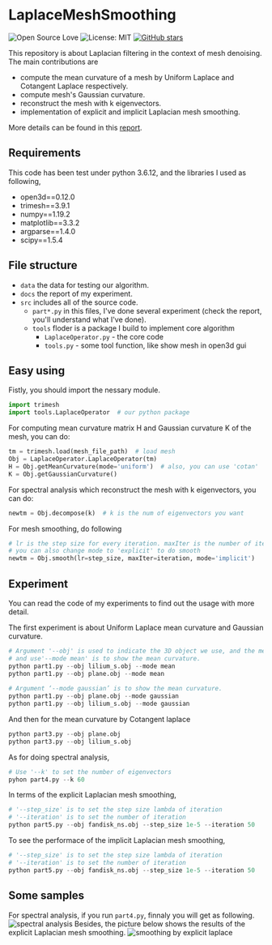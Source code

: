 # LaplaceMeshSmoothing

![Open Source Love](https://badges.frapsoft.com/os/v1/open-source.svg?v=103)
![License: MIT](https://img.shields.io/badge/License-MIT-yellow.svg)
[![GitHub stars](https://img.shields.io/github/stars/mremilien/LaplaceMeshSmoothing.svg?style=social)](https://github.com/mremilien/LaplaceMeshSmoothing/stargazers)

This repository is about Laplacian filtering in the context of mesh denoising. The main contributions are
* compute the mean curvature of a mesh by Uniform Laplace and Cotangent Laplace respectively.
* compute mesh's Gaussian curvature.
* reconstruct the mesh with k eigenvectors.
* implementation of explicit and implicit Laplacian mesh smoothing.

More details can be found in this [report](https://github.com/mremilien/LaplaceMeshSmoothing/blob/main/doc/report.pdf).

## Requirements 
This code has been test under python 3.6.12, and the libraries I used as following,
* open3d==0.12.0
* trimesh==3.9.1
* numpy==1.19.2
* matplotlib==3.3.2
* argparse==1.4.0
* scipy==1.5.4

## File structure
* `data` the data for testing our algorithm.
* `docs` the report of my experiment.
* `src` includes all of the source code.
   * `part*.py` in this files, I've done several experiment (check the report, you'll understand what I've done).
   * `tools` floder is a package I build to implement core algorithm
        * `LaplaceOperator.py` - the core code
        * `tools.py` - some tool function, like show mesh in open3d gui
 
## Easy using
Fistly, you should import the nessary module.
``` python
import trimesh
import tools.LaplaceOperator  # our python package
```
For computing mean curvature matrix H and Gaussian curvature K of the mesh, you can do:
``` python
tm = trimesh.load(mesh_file_path)  # load mesh
Obj = LaplaceOperator.LaplaceOperator(tm)
H = Obj.getMeanCurvature(mode='uniform')  # also, you can use 'cotan'
K = Obj.getGaussianCurvature()
```
For spectral analysis which reconstruct the mesh with k eigenvectors, you can do:
``` python
newtm = Obj.decompose(k)  # k is the num of eigenvectors you want
```
For mesh smoothing, do following
``` python
# lr is the step size for every iteration. maxIter is the number of iteration
# you can also change mode to 'explicit' to do smooth
newtm = Obj.smooth(lr=step_size, maxIter=iteration, mode='implicit')
```
 
## Experiment
You can read the code of my experiments to find out the usage with more detail.
  
The first experiment is about Uniform Laplace mean curvature and Gaussian curvature.
``` python
# Argument '--obj' is used to indicate the 3D object we use, and the mesh I use here can be found in data folder.
# and use'--mode mean' is to show the mean curvature.
python part1.py --obj lilium_s.obj --mode mean
python part1.py --obj plane.obj --mode mean
 
# Argument ‘--mode gaussian’ is to show the mean curvature.
python part1.py --obj plane.obj --mode gaussian
python part1.py --obj lilium_s.obj --mode gaussian
```
And then for the mean curvature by Cotangent laplace
``` python
python part3.py --obj plane.obj
python part3.py --obj lilium_s.obj
```
As for doing spectral analysis,
``` python
# Use '--k' to set the number of eigenvectors
pyhon part4.py --k 60
```
In terms of the explicit Laplacian mesh smoothing,
``` python
# '--step_size' is to set the step size lambda of iteration
# '--iteration' is to set the number of iteration
python part5.py --obj fandisk_ns.obj --step_size 1e-5 --iteration 50
```
To see the performace of the implicit Laplacian mesh smoothing,
``` python
# '--step_size' is to set the step size lambda of iteration
# '--iteration' is to set the number of iteration
python part5.py --obj fandisk_ns.obj --step_size 1e-5 --iteration 50
```

## Some samples
For spectral analysis, if you run `part4.py`, finnaly you will get as following.
![spectral analysis](https://user-images.githubusercontent.com/22772725/112777180-6a8b9400-9039-11eb-8096-3589c6f0b031.png)
Besides, the picture below shows the results of the explicit Laplacian mesh smoothing.
![smoothing by explicit laplace](https://user-images.githubusercontent.com/22772725/112777319-d0781b80-9039-11eb-8903-7057e9cd96bd.png)


